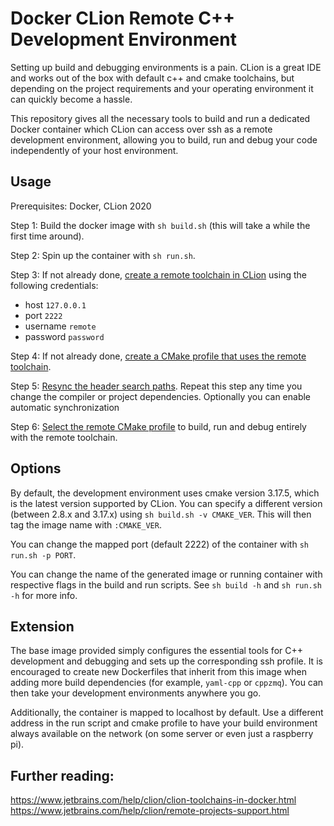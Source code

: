 # Docker CLion Remote C++ Development Environment

Setting up build and debugging environments is a pain. CLion is a great
IDE and works out of the box with default c++ and cmake toolchains, but
depending on the project requirements and your operating environment it can
quickly become a hassle.

This repository gives all the necessary tools to build and run a
dedicated Docker container which CLion can access over ssh as a
remote development environment, allowing you to build, run and debug your code independently of your host environment. 

## Usage

Prerequisites: Docker, CLion 2020

Step 1: Build the docker image with `sh build.sh` (this will take a while the first time around).

Step 2: Spin up the container with `sh run.sh`.

Step 3: If not already done, [create a remote toolchain in CLion](https://www.jetbrains.com/help/clion/remote-projects-support.html#remote-toolchain)
using the following credentials:
 - host `127.0.0.1`
 - port `2222`
 - username `remote`
 - password `password`
 
Step 4: If not already done, [create a CMake profile that uses the remote toolchain](https://www.jetbrains.com/help/clion/remote-projects-support.html#CMakeProfile).

Step 5: [Resync the header search paths](https://www.jetbrains.com/help/clion/remote-projects-support.html#resync).
Repeat this step any time you change the compiler or project dependencies.
Optionally you can enable automatic synchronization 

Step 6: [Select the remote CMake profile](https://www.jetbrains.com/help/clion/remote-projects-support.html#WorkWithRemote)
to build, run and debug entirely with the remote toolchain.

## Options

By default, the development environment uses cmake version 3.17.5,
which is the latest version supported by CLion. You can specify
a different version (between 2.8.x and 3.17.x) using `sh build.sh -v CMAKE_VER`.
This will then tag the image name with `:CMAKE_VER`.

You can change the mapped port (default 2222) of the container with `sh run.sh -p PORT`.
 
You can change the name of the generated image or running container with respective flags
in the build and run scripts. See `sh build -h` and `sh run.sh -h` for more info.


## Extension

The base image provided simply configures the essential tools for C++ development
and debugging and sets up the corresponding ssh profile. It is encouraged to create
new Dockerfiles that inherit from this image when adding more build dependencies
(for example, `yaml-cpp` or `cppzmq`). You can then take your development
environments anywhere you go.

Additionally, the container is mapped to localhost by default. Use a different
address in the run script and cmake profile to have your build environment always
available on the network (on some server or even just a raspberry pi). 

## Further reading:
https://www.jetbrains.com/help/clion/clion-toolchains-in-docker.html
https://www.jetbrains.com/help/clion/remote-projects-support.html
